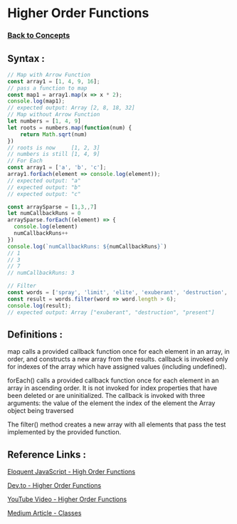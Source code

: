 # Higher Order Functions
### [Back to Concepts](./README.md)

## Syntax :
```JavaScript
// Map with Arrow Function
const array1 = [1, 4, 9, 16];
// pass a function to map
const map1 = array1.map(x => x * 2);
console.log(map1);
// expected output: Array [2, 8, 18, 32]
// Map without Arrow Function
let numbers = [1, 4, 9]
let roots = numbers.map(function(num) {
    return Math.sqrt(num)
})
// roots is now     [1, 2, 3]
// numbers is still [1, 4, 9]
// For Each 
const array1 = ['a', 'b', 'c'];
array1.forEach(element => console.log(element));
// expected output: "a"
// expected output: "b"
// expected output: "c"

const arraySparse = [1,3,,7]
let numCallbackRuns = 0
arraySparse.forEach((element) => {
  console.log(element)
  numCallbackRuns++
})
console.log(`numCallbackRuns: ${numCallbackRuns}`)
// 1
// 3
// 7
// numCallbackRuns: 3

// Filter
const words = ['spray', 'limit', 'elite', 'exuberant', 'destruction', 'present'];
const result = words.filter(word => word.length > 6);
console.log(result);
// expected output: Array ["exuberant", "destruction", "present"]
```
## Definitions :
map calls a provided callback function once for each element in an array, in order, and constructs a new array from the results. callback is invoked only for indexes of the array which have assigned values (including undefined).

forEach() calls a provided callback function once for each element in an array in ascending order. It is not invoked for index properties that have been deleted or are uninitialized. The callback is invoked with three arguments:
the value of the element
the index of the element
the Array object being traversed

The filter() method creates a new array with all elements that pass the test implemented by the provided function.
## Reference Links :

[Eloquent JavaScript - High Order Functions](https://eloquentjavascript.net/05_higher_order.html)

[Dev.to - Higher Order Functions](https://dev.to/damcosset/higher-order-functions-in-javascript-4j8b)

[YouTube Video - Higher Order Functions](https://www.youtube.com/watch?v=rRgD1yVwIvE)

[Medium Article - Classes](https://medium.com/tech-tajawal/javascript-classes-under-the-hood-6b26d2667677)
